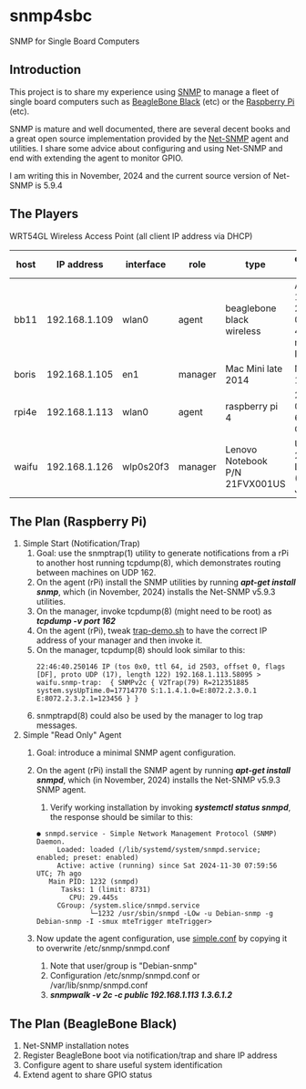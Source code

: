 # snmp4sbc
SNMP for Single Board Computers

## Introduction
This project is to share my experience using [SNMP](https://en.wikipedia.org/wiki/Simple_Network_Management_Protocol) to manage a fleet of single board computers such as [BeagleBone Black](https://beagleboard.org/black) (etc) or the [Raspberry Pi](https://en.wikipedia.org/wiki/Raspberry_Pi) (etc).

SNMP is mature and well documented, there are several decent books and a great open source implementation provided by the [Net-SNMP](https://en.wikipedia.org/wiki/Net-SNMP) agent and utilities.  I share some advice about configuring and using Net-SNMP and end with extending the agent to monitor GPIO.

I am writing this in November, 2024 and the current source version of Net-SNMP is 5.9.4

## The Players
WRT54GL Wireless Access Point (all client IP address via DHCP)

| host  | IP address    | interface | role    | type                           | operating system                       |
|-------|---------------|-----------|---------|--------------------------------|---------------------------------------|
| bb11  | 192.168.1.109 | wlan0     | agent   | beaglebone black wireless      | AM335x 11.7 2023-09-02 4GB microSD IoT |
| boris | 192.168.1.105 | en1       | manager | Mac Mini late 2014             | Monterey 12.7.6                        |
| rpi4e | 192.168.1.113 | wlan0     | agent   | raspberry pi 4                 | 2024-03-15 64bit rPi OS                |
| waifu | 192.168.1.126 | wlp0s20f3 | manager | Lenovo Notebook P/N 21FVX001US | Ubuntu 22.04.5 LTS (Jammy Jellyfish)   |

## The Plan (Raspberry Pi)
1. Simple Start (Notification/Trap)
    1. Goal: use the snmptrap(1) utility to generate notifications from a rPi to another host running tcpdump(8), which demonstrates routing between machines on UDP 162.
    1. On the agent (rPi) install the SNMP utilities by running ***apt-get install snmp***, which (in November, 2024) installs the Net-SNMP v5.9.3 utilities.
    1. On the manager, invoke tcpdump(8) (might need to be root) as ***tcpdump -v port 162***
    1. On the agent (rPi), tweak [trap-demo.sh](https://github.com/guycole/snmp4sbc/blob/main/bin/trap-demo.sh) to have the correct IP address of your manager and then invoke it.
    1. On the manager, tcpdump(8) should look similar to this:
        ```
        22:46:40.250146 IP (tos 0x0, ttl 64, id 2503, offset 0, flags [DF], proto UDP (17), length 122) 192.168.1.113.58095 > waifu.snmp-trap:  { SNMPv2c { V2Trap(79) R=212351885  system.sysUpTime.0=17714770 S:1.1.4.1.0=E:8072.2.3.0.1 E:8072.2.3.2.1=123456 } }
        ```
    1. snmptrapd(8) could also be used by the manager to log trap messages.
1. Simple "Read Only" Agent
    1. Goal: introduce a minimal SNMP agent configuration.
    1. On the agent (rPi) install the SNMP agent by running ***apt-get install snmpd***, which (in November, 2024) installs the Net-SNMP v5.9.3 SNMP agent.
        1. Verify working installation by invoking ***systemctl status snmpd***, the response should be similar to this:
        ```
        ● snmpd.service - Simple Network Management Protocol (SNMP) Daemon.
             Loaded: loaded (/lib/systemd/system/snmpd.service; enabled; preset: enabled)
             Active: active (running) since Sat 2024-11-30 07:59:56 UTC; 7h ago
           Main PID: 1232 (snmpd)
              Tasks: 1 (limit: 8731)
                CPU: 29.445s
             CGroup: /system.slice/snmpd.service
                     └─1232 /usr/sbin/snmpd -LOw -u Debian-snmp -g Debian-snmp -I -smux mteTrigger mteTrigger> 
        ```
    1.  Now update the agent configuration, use [simple.conf](somewhere) by copying it to overwrite /etc/snmp/snmpd.conf


        1. Note that user/group is \"Debian-snmp\"
        1. Configuration /etc/snmp/snmpd.conf or /var/lib/snmp/snmpd.conf
        1. ***snmpwalk -v 2c -c public 192.168.1.113 1.3.6.1.2***
## The Plan (BeagleBone Black)
1. Net-SNMP installation notes
1. Register BeagleBone boot via notification/trap and share IP address
1. Configure agent to share useful system identification
1. Extend agent to share GPIO status
